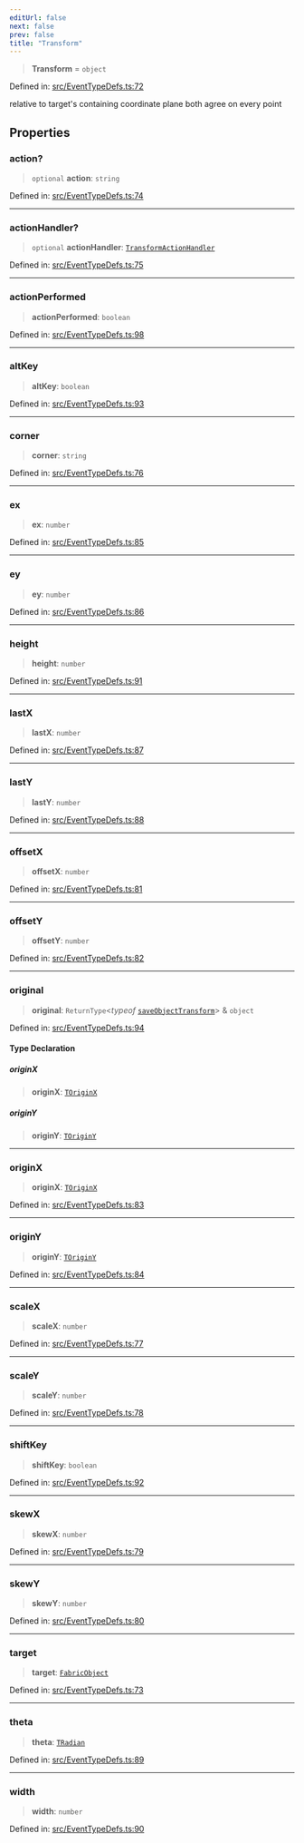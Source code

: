 ```yaml
---
editUrl: false
next: false
prev: false
title: "Transform"
---
```


> **Transform** = `object`

Defined in: [src/EventTypeDefs.ts:72](https://github.com/fabricjs/fabric.js/blob/8206f10a405480a7ba988ff6cfdde6412c1f13f8/src/EventTypeDefs.ts#L72)

relative to target's containing coordinate plane
both agree on every point

## Properties

### action?

> `optional` **action**: `string`

Defined in: [src/EventTypeDefs.ts:74](https://github.com/fabricjs/fabric.js/blob/8206f10a405480a7ba988ff6cfdde6412c1f13f8/src/EventTypeDefs.ts#L74)

***

### actionHandler?

> `optional` **actionHandler**: [`TransformActionHandler`](/api/type-aliases/transformactionhandler/)

Defined in: [src/EventTypeDefs.ts:75](https://github.com/fabricjs/fabric.js/blob/8206f10a405480a7ba988ff6cfdde6412c1f13f8/src/EventTypeDefs.ts#L75)

***

### actionPerformed

> **actionPerformed**: `boolean`

Defined in: [src/EventTypeDefs.ts:98](https://github.com/fabricjs/fabric.js/blob/8206f10a405480a7ba988ff6cfdde6412c1f13f8/src/EventTypeDefs.ts#L98)

***

### altKey

> **altKey**: `boolean`

Defined in: [src/EventTypeDefs.ts:93](https://github.com/fabricjs/fabric.js/blob/8206f10a405480a7ba988ff6cfdde6412c1f13f8/src/EventTypeDefs.ts#L93)

***

### corner

> **corner**: `string`

Defined in: [src/EventTypeDefs.ts:76](https://github.com/fabricjs/fabric.js/blob/8206f10a405480a7ba988ff6cfdde6412c1f13f8/src/EventTypeDefs.ts#L76)

***

### ex

> **ex**: `number`

Defined in: [src/EventTypeDefs.ts:85](https://github.com/fabricjs/fabric.js/blob/8206f10a405480a7ba988ff6cfdde6412c1f13f8/src/EventTypeDefs.ts#L85)

***

### ey

> **ey**: `number`

Defined in: [src/EventTypeDefs.ts:86](https://github.com/fabricjs/fabric.js/blob/8206f10a405480a7ba988ff6cfdde6412c1f13f8/src/EventTypeDefs.ts#L86)

***

### height

> **height**: `number`

Defined in: [src/EventTypeDefs.ts:91](https://github.com/fabricjs/fabric.js/blob/8206f10a405480a7ba988ff6cfdde6412c1f13f8/src/EventTypeDefs.ts#L91)

***

### lastX

> **lastX**: `number`

Defined in: [src/EventTypeDefs.ts:87](https://github.com/fabricjs/fabric.js/blob/8206f10a405480a7ba988ff6cfdde6412c1f13f8/src/EventTypeDefs.ts#L87)

***

### lastY

> **lastY**: `number`

Defined in: [src/EventTypeDefs.ts:88](https://github.com/fabricjs/fabric.js/blob/8206f10a405480a7ba988ff6cfdde6412c1f13f8/src/EventTypeDefs.ts#L88)

***

### offsetX

> **offsetX**: `number`

Defined in: [src/EventTypeDefs.ts:81](https://github.com/fabricjs/fabric.js/blob/8206f10a405480a7ba988ff6cfdde6412c1f13f8/src/EventTypeDefs.ts#L81)

***

### offsetY

> **offsetY**: `number`

Defined in: [src/EventTypeDefs.ts:82](https://github.com/fabricjs/fabric.js/blob/8206f10a405480a7ba988ff6cfdde6412c1f13f8/src/EventTypeDefs.ts#L82)

***

### original

> **original**: `ReturnType`\<*typeof* [`saveObjectTransform`](/api/fabric/namespaces/util/functions/saveobjecttransform/)\> & `object`

Defined in: [src/EventTypeDefs.ts:94](https://github.com/fabricjs/fabric.js/blob/8206f10a405480a7ba988ff6cfdde6412c1f13f8/src/EventTypeDefs.ts#L94)

#### Type Declaration

##### originX

> **originX**: [`TOriginX`](/api/type-aliases/toriginx/)

##### originY

> **originY**: [`TOriginY`](/api/type-aliases/toriginy/)

***

### originX

> **originX**: [`TOriginX`](/api/type-aliases/toriginx/)

Defined in: [src/EventTypeDefs.ts:83](https://github.com/fabricjs/fabric.js/blob/8206f10a405480a7ba988ff6cfdde6412c1f13f8/src/EventTypeDefs.ts#L83)

***

### originY

> **originY**: [`TOriginY`](/api/type-aliases/toriginy/)

Defined in: [src/EventTypeDefs.ts:84](https://github.com/fabricjs/fabric.js/blob/8206f10a405480a7ba988ff6cfdde6412c1f13f8/src/EventTypeDefs.ts#L84)

***

### scaleX

> **scaleX**: `number`

Defined in: [src/EventTypeDefs.ts:77](https://github.com/fabricjs/fabric.js/blob/8206f10a405480a7ba988ff6cfdde6412c1f13f8/src/EventTypeDefs.ts#L77)

***

### scaleY

> **scaleY**: `number`

Defined in: [src/EventTypeDefs.ts:78](https://github.com/fabricjs/fabric.js/blob/8206f10a405480a7ba988ff6cfdde6412c1f13f8/src/EventTypeDefs.ts#L78)

***

### shiftKey

> **shiftKey**: `boolean`

Defined in: [src/EventTypeDefs.ts:92](https://github.com/fabricjs/fabric.js/blob/8206f10a405480a7ba988ff6cfdde6412c1f13f8/src/EventTypeDefs.ts#L92)

***

### skewX

> **skewX**: `number`

Defined in: [src/EventTypeDefs.ts:79](https://github.com/fabricjs/fabric.js/blob/8206f10a405480a7ba988ff6cfdde6412c1f13f8/src/EventTypeDefs.ts#L79)

***

### skewY

> **skewY**: `number`

Defined in: [src/EventTypeDefs.ts:80](https://github.com/fabricjs/fabric.js/blob/8206f10a405480a7ba988ff6cfdde6412c1f13f8/src/EventTypeDefs.ts#L80)

***

### target

> **target**: [`FabricObject`](/api/classes/fabricobject/)

Defined in: [src/EventTypeDefs.ts:73](https://github.com/fabricjs/fabric.js/blob/8206f10a405480a7ba988ff6cfdde6412c1f13f8/src/EventTypeDefs.ts#L73)

***

### theta

> **theta**: [`TRadian`](/api/type-aliases/tradian/)

Defined in: [src/EventTypeDefs.ts:89](https://github.com/fabricjs/fabric.js/blob/8206f10a405480a7ba988ff6cfdde6412c1f13f8/src/EventTypeDefs.ts#L89)

***

### width

> **width**: `number`

Defined in: [src/EventTypeDefs.ts:90](https://github.com/fabricjs/fabric.js/blob/8206f10a405480a7ba988ff6cfdde6412c1f13f8/src/EventTypeDefs.ts#L90)

